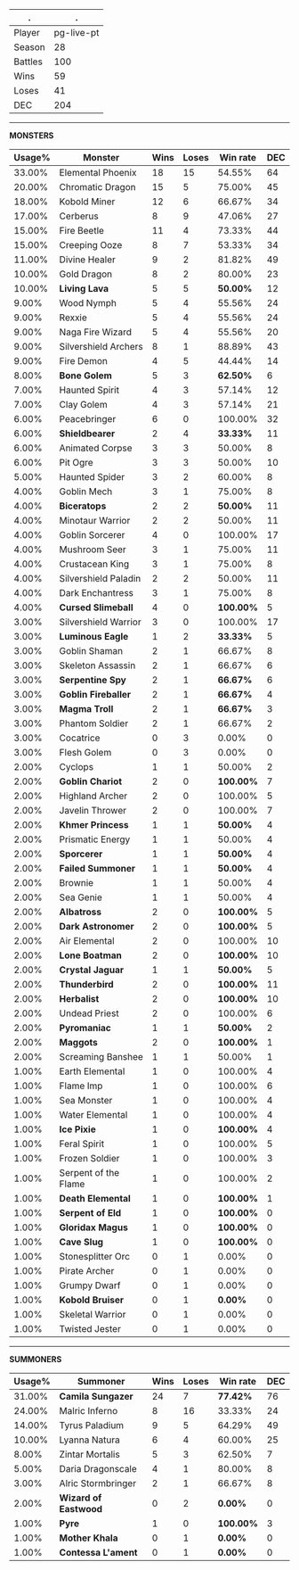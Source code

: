 .|.
|-|-
Player|pg-live-pt
Season|28
Battles|100
Wins|59
Loses|41
DEC|204

---
**MONSTERS**

Usage%|Monster|Wins|Loses|Win rate|DEC|
-|-|-|-|-|-|
33.00%|Elemental Phoenix|18|15|54.55%|64|
20.00%|Chromatic Dragon|15|5|75.00%|45|
18.00%|Kobold Miner|12|6|66.67%|34|
17.00%|Cerberus|8|9|47.06%|27|
15.00%|Fire Beetle|11|4|73.33%|44|
15.00%|Creeping Ooze|8|7|53.33%|34|
11.00%|Divine Healer|9|2|81.82%|49|
10.00%|Gold Dragon|8|2|80.00%|23|
10.00%|**Living Lava**|5|5|**50.00%**|12|
9.00%|Wood Nymph|5|4|55.56%|24|
9.00%|Rexxie|5|4|55.56%|24|
9.00%|Naga Fire Wizard|5|4|55.56%|20|
9.00%|Silvershield Archers|8|1|88.89%|43|
9.00%|Fire Demon|4|5|44.44%|14|
8.00%|**Bone Golem**|5|3|**62.50%**|6|
7.00%|Haunted Spirit|4|3|57.14%|12|
7.00%|Clay Golem|4|3|57.14%|21|
6.00%|Peacebringer|6|0|100.00%|32|
6.00%|**Shieldbearer**|2|4|**33.33%**|11|
6.00%|Animated Corpse|3|3|50.00%|8|
6.00%|Pit Ogre|3|3|50.00%|10|
5.00%|Haunted Spider|3|2|60.00%|8|
4.00%|Goblin Mech|3|1|75.00%|8|
4.00%|**Biceratops**|2|2|**50.00%**|11|
4.00%|Minotaur Warrior|2|2|50.00%|11|
4.00%|Goblin Sorcerer|4|0|100.00%|17|
4.00%|Mushroom Seer|3|1|75.00%|11|
4.00%|Crustacean King|3|1|75.00%|8|
4.00%|Silvershield Paladin|2|2|50.00%|11|
4.00%|Dark Enchantress|3|1|75.00%|8|
4.00%|**Cursed Slimeball**|4|0|**100.00%**|5|
3.00%|Silvershield Warrior|3|0|100.00%|17|
3.00%|**Luminous Eagle**|1|2|**33.33%**|5|
3.00%|Goblin Shaman|2|1|66.67%|8|
3.00%|Skeleton Assassin|2|1|66.67%|6|
3.00%|**Serpentine Spy**|2|1|**66.67%**|6|
3.00%|**Goblin Fireballer**|2|1|**66.67%**|4|
3.00%|**Magma Troll**|2|1|**66.67%**|3|
3.00%|Phantom Soldier|2|1|66.67%|2|
3.00%|Cocatrice|0|3|0.00%|0|
3.00%|Flesh Golem|0|3|0.00%|0|
2.00%|Cyclops|1|1|50.00%|2|
2.00%|**Goblin Chariot**|2|0|**100.00%**|7|
2.00%|Highland Archer|2|0|100.00%|5|
2.00%|Javelin Thrower|2|0|100.00%|7|
2.00%|**Khmer Princess**|1|1|**50.00%**|4|
2.00%|Prismatic Energy|1|1|50.00%|4|
2.00%|**Sporcerer**|1|1|**50.00%**|4|
2.00%|**Failed Summoner**|1|1|**50.00%**|4|
2.00%|Brownie|1|1|50.00%|4|
2.00%|Sea Genie|1|1|50.00%|4|
2.00%|**Albatross**|2|0|**100.00%**|5|
2.00%|**Dark Astronomer**|2|0|**100.00%**|5|
2.00%|Air Elemental|2|0|100.00%|10|
2.00%|**Lone Boatman**|2|0|**100.00%**|10|
2.00%|**Crystal Jaguar**|1|1|**50.00%**|5|
2.00%|**Thunderbird**|2|0|**100.00%**|11|
2.00%|**Herbalist**|2|0|**100.00%**|10|
2.00%|Undead Priest|2|0|100.00%|6|
2.00%|**Pyromaniac**|1|1|**50.00%**|2|
2.00%|**Maggots**|2|0|**100.00%**|1|
2.00%|Screaming Banshee|1|1|50.00%|1|
1.00%|Earth Elemental|1|0|100.00%|4|
1.00%|Flame Imp|1|0|100.00%|6|
1.00%|Sea Monster|1|0|100.00%|4|
1.00%|Water Elemental|1|0|100.00%|4|
1.00%|**Ice Pixie**|1|0|**100.00%**|4|
1.00%|Feral Spirit|1|0|100.00%|5|
1.00%|Frozen Soldier|1|0|100.00%|3|
1.00%|Serpent of the Flame|1|0|100.00%|2|
1.00%|**Death Elemental**|1|0|**100.00%**|1|
1.00%|**Serpent of Eld**|1|0|**100.00%**|0|
1.00%|**Gloridax Magus**|1|0|**100.00%**|0|
1.00%|**Cave Slug**|1|0|**100.00%**|0|
1.00%|Stonesplitter Orc|0|1|0.00%|0|
1.00%|Pirate Archer|0|1|0.00%|0|
1.00%|Grumpy Dwarf|0|1|0.00%|0|
1.00%|**Kobold Bruiser**|0|1|**0.00%**|0|
1.00%|Skeletal Warrior|0|1|0.00%|0|
1.00%|Twisted Jester|0|1|0.00%|0|

---
**SUMMONERS**

Usage%|Summoner|Wins|Loses|Win rate|DEC|
-|-|-|-|-|-|
31.00%|**Camila Sungazer**|24|7|**77.42%**|76|
24.00%|Malric Inferno|8|16|33.33%|24|
14.00%|Tyrus Paladium|9|5|64.29%|49|
10.00%|Lyanna Natura|6|4|60.00%|25|
8.00%|Zintar Mortalis|5|3|62.50%|7|
5.00%|Daria Dragonscale|4|1|80.00%|8|
3.00%|Alric Stormbringer|2|1|66.67%|8|
2.00%|**Wizard of Eastwood**|0|2|**0.00%**|0|
1.00%|**Pyre**|1|0|**100.00%**|3|
1.00%|**Mother Khala**|0|1|**0.00%**|0|
1.00%|**Contessa L'ament**|0|1|**0.00%**|0|
